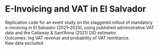 # E-Invoicing and VAT in El Salvador

Replication code for an event study on the staggered rollout of mandatory e-invoicing in El Salvador (2021–2025), using published administrative VAT data and the Callaway & Sant’Anna (2021) DiD estimator.  
Outcomes: log VAT revenue and probability of VAT remittance.  
Raw data excluded.
